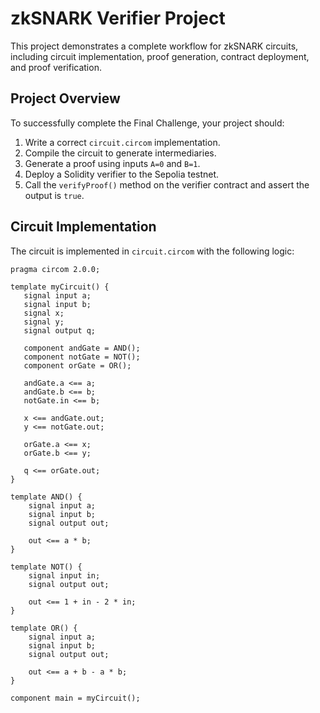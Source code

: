 # zkSNARK Verifier Project

This project demonstrates a complete workflow for zkSNARK circuits, including circuit implementation, proof generation, contract deployment, and proof verification.

## Project Overview

To successfully complete the Final Challenge, your project should:

1. Write a correct `circuit.circom` implementation.
2. Compile the circuit to generate intermediaries.
3. Generate a proof using inputs `A=0` and `B=1`.
4. Deploy a Solidity verifier to the Sepolia testnet.
5. Call the `verifyProof()` method on the verifier contract and assert the output is `true`.

## Circuit Implementation

The circuit is implemented in `circuit.circom` with the following logic:

```plaintext
pragma circom 2.0.0;

template myCircuit() {
   signal input a;
   signal input b;
   signal x;
   signal y;
   signal output q;

   component andGate = AND();
   component notGate = NOT();
   component orGate = OR();

   andGate.a <== a;
   andGate.b <== b;
   notGate.in <== b;

   x <== andGate.out;
   y <== notGate.out;

   orGate.a <== x;
   orGate.b <== y;

   q <== orGate.out;
}

template AND() {
    signal input a;
    signal input b;
    signal output out;

    out <== a * b;
}

template NOT() {
    signal input in;
    signal output out;

    out <== 1 + in - 2 * in;
}

template OR() {
    signal input a;
    signal input b;
    signal output out;

    out <== a + b - a * b;
}

component main = myCircuit();
